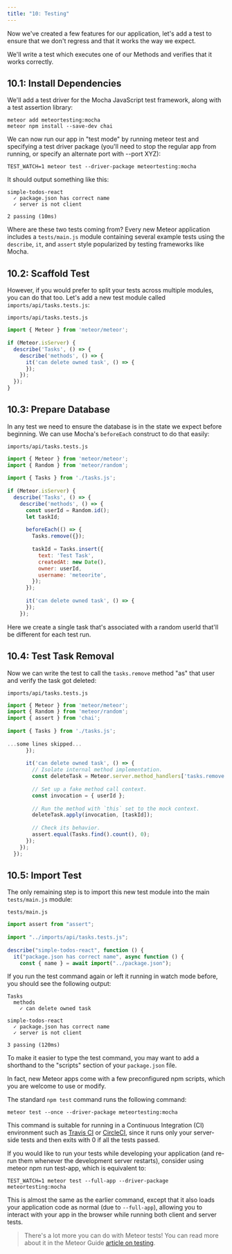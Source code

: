```yaml
---
title: "10: Testing"
---
```


Now we've created a few features for our application, let's add a test to ensure that we don't regress and that it works the way we expect.

We'll write a test which executes one of our Methods and verifies that it works correctly.

## 10.1: Install Dependencies

We'll add a test driver for the Mocha JavaScript test framework, along with a test assertion library:

```
meteor add meteortesting:mocha
meteor npm install --save-dev chai
```

We can now run our app in "test mode" by running meteor test and specifying a test driver package (you'll need to stop the regular app from running, or specify an alternate port with --port XYZ):

```
TEST_WATCH=1 meteor test --driver-package meteortesting:mocha
```

It should output something like this:

```
simple-todos-react
  ✓ package.json has correct name
  ✓ server is not client

2 passing (10ms)
```

Where are these two tests coming from? Every new Meteor application includes a `tests/main.js` module containing several example tests using the `describe`, `it`, and `assert` style popularized by testing frameworks like Mocha.

## 10.2: Scaffold Test

However, if you would prefer to split your tests across multiple modules, you can do that too. Let's add a new test module called `imports/api/tasks.tests.js`:

`imports/api/tasks.tests.js`
```javascript
import { Meteor } from 'meteor/meteor';
 
if (Meteor.isServer) {
  describe('Tasks', () => {
    describe('methods', () => {
      it('can delete owned task', () => {
      });
    });
  });
}
```

## 10.3: Prepare Database

In any test we need to ensure the database is in the state we expect before beginning. We can use Mocha's `beforeEach` construct to do that easily:

`imports/api/tasks.tests.js`
```javascript
import { Meteor } from 'meteor/meteor';
import { Random } from 'meteor/random';
 
import { Tasks } from './tasks.js';
 
if (Meteor.isServer) {
  describe('Tasks', () => {
    describe('methods', () => {
      const userId = Random.id();
      let taskId;
 
      beforeEach(() => {
        Tasks.remove({});
 
        taskId = Tasks.insert({
          text: 'Test Task',
          createdAt: new Date(),
          owner: userId,
          username: 'meteorite',
        });
      });
 
      it('can delete owned task', () => {
      });
    });
```

Here we create a single task that's associated with a random userId that'll be different for each test run.

## 10.4: Test Task Removal

Now we can write the test to call the `tasks.remove` method "as" that user and verify the task got deleted:

`imports/api/tasks.tests.js`
```javascript
import { Meteor } from 'meteor/meteor';
import { Random } from 'meteor/random';
import { assert } from 'chai';
 
import { Tasks } from './tasks.js';
 
...some lines skipped...
      });
 
      it('can delete owned task', () => {
        // Isolate internal method implementation.
        const deleteTask = Meteor.server.method_handlers['tasks.remove'];
 
        // Set up a fake method call context.
        const invocation = { userId };
 
        // Run the method with `this` set to the mock context.
        deleteTask.apply(invocation, [taskId]);
 
        // Check its behavior.
        assert.equal(Tasks.find().count(), 0);
      });
    });
  });
```

## 10.5: Import Test

The only remaining step is to import this new test module into the main `tests/main.js` module:

`tests/main.js`
```javascript
import assert from "assert";
 
import "../imports/api/tasks.tests.js";
 
describe("simple-todos-react", function () {
  it("package.json has correct name", async function () {
    const { name } = await import("../package.json");
```

If you run the test command again or left it running in watch mode before, you should see the following output:

```
Tasks
  methods
    ✓ can delete owned task

simple-todos-react
  ✓ package.json has correct name
  ✓ server is not client

3 passing (120ms)
```

To make it easier to type the test command, you may want to add a shorthand to the "scripts" section of your `package.json` file.

In fact, new Meteor apps come with a few preconfigured npm scripts, which you are welcome to use or modify.

The standard `npm test` command runs the following command:

```
meteor test --once --driver-package meteortesting:mocha
```

This command is suitable for running in a Continuous Integration (CI) environment such as [Travis CI](https://travis-ci.org/) or [CircleCI](https://circleci.com/), since it runs only your server-side tests and then exits with 0 if all the tests passed.

If you would like to run your tests while developing your application (and re-run them whenever the development server restarts), consider using meteor npm run test-app, which is equivalent to:

```
TEST_WATCH=1 meteor test --full-app --driver-package meteortesting:mocha
```

This is almost the same as the earlier command, except that it also loads your application code as normal (due to `--full-app`), allowing you to interact with your app in the browser while running both client and server tests.

> There's a lot more you can do with Meteor tests! You can read more about it in the Meteor Guide [article on testing](https://guide.meteor.com/testing.html).
>
